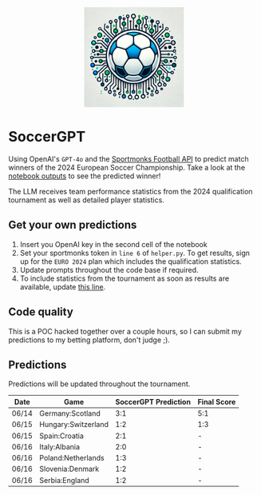 <p align="center">
  <img src="https://raw.githubusercontent.com/chrisby/SoccerGPT/main/logo.webp" alt="drawing" width="200"/>
</p>

# SoccerGPT
Using OpenAI's `GPT-4o` and the [Sportmonks Football API](https://www.sportmonks.com/football-apis) to predict match winners of the 2024 European Soccer Championship. Take a look at the [notebook outputs](https://github.com/chrisby/SoccerGPT/blob/main/main.ipynb) to see the predicted winner! 

The LLM receives team performance statistics from the 2024 qualification tournament as well as detailed player statistics.

## Get your own predictions
1. Insert you OpenAI key in the second cell of the notebook
2. Set your sportmonks token in `line 6` of `helper.py`. To get results, sign up for the `EURO 2024` plan which includes the qualification statistics.
3. Update prompts throughout the code base if required.
4. To include statistics from the tournament as soon as results are available, update [this line](https://github.com/chrisby/SoccerGPT/blob/main/helper.py#L309).

## Code quality
This is a POC hacked together over a couple hours, so I can submit my predictions to my betting platform, don't judge ;).

## Predictions
Predictions will be updated throughout the tournament.

| Date  | Game | SoccerGPT Prediction | Final Score |
| ------ | --- | ---------------------|-------------|
| 06/14  | Germany:Scotland  | 3:1  | 5:1 |
| 06/15  | Hungary:Switzerland  | 1:2 | 1:3 |
| 06/15  | Spain:Croatia  | 2:1 | - |
| 06/16  | Italy:Albania  | 2:0 | - |
| 06/16  | Poland:Netherlands  | 1:3 | - |
| 06/16  | Slovenia:Denmark  | 1:2 | - |
| 06/16  | Serbia:England  | 1:2 | - |
